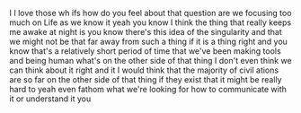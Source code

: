 I I love those wh ifs how do you feel about that question are we focusing too much on Life as we know it yeah you know I think the thing that really keeps me awake at night is you know there's this idea of the singularity and that we might not be that far away from such a thing if it is a thing right and you know that's a relatively short period of time that we've been making tools and being human what's on the other side of that thing I don't even think we can think about it right and it I would think that the majority of civil ations are so far on the other side of that thing if they exist that it might be really hard to yeah even fathom what we're looking for how to communicate with it or understand it you